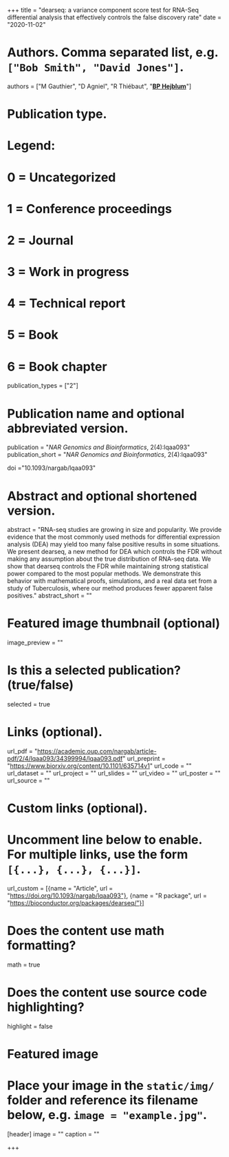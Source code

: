 +++
title = "dearseq: a variance component score test for RNA-Seq differential analysis that effectively controls the false discovery rate"
date = "2020-11-02"

# Authors. Comma separated list, e.g. `["Bob Smith", "David Jones"]`.
authors = ["M Gauthier", "D Agniel", "R Thiébaut", "<u>**BP Hejblum**</u>"]
# Publication type.
# Legend:
# 0 = Uncategorized
# 1 = Conference proceedings
# 2 = Journal
# 3 = Work in progress
# 4 = Technical report
# 5 = Book
# 6 = Book chapter
publication_types = ["2"]

# Publication name and optional abbreviated version.
publication = "*NAR Genomics and Bioinformatics*, 2(4):lqaa093"
publication_short = "*NAR Genomics and Bioinformatics*, 2(4):lqaa093"

doi ="10.1093/nargab/lqaa093"

# Abstract and optional shortened version.
abstract = "RNA-seq studies are growing in size and popularity. We provide evidence that the most commonly used methods for differential expression analysis (DEA) may yield too many false positive results in some situations. We present dearseq, a new method for DEA which controls the FDR without making any assumption about the true distribution of RNA-seq data. We show that dearseq controls the FDR while maintaining strong statistical power compared to the most popular methods. We demonstrate this behavior with mathematical proofs, simulations, and a real data set from a study of Tuberculosis, where our method produces fewer apparent false positives."
abstract_short = ""

# Featured image thumbnail (optional)
image_preview = ""

# Is this a selected publication? (true/false)
selected = true

# Links (optional).
url_pdf = "https://academic.oup.com/nargab/article-pdf/2/4/lqaa093/34399994/lqaa093.pdf"
url_preprint = "https://www.biorxiv.org/content/10.1101/635714v1"
url_code = ""
url_dataset = ""
url_project = ""
url_slides = ""
url_video = ""
url_poster = ""
url_source = ""

# Custom links (optional).
# Uncomment line below to enable. For multiple links, use the form `[{...}, {...}, {...}]`.
url_custom = [{name = "Article", url = "https://doi.org/10.1093/nargab/lqaa093"}, {name = "R package", url = "https://bioconductor.org/packages/dearseq/"}]


# Does the content use math formatting?
math = true

# Does the content use source code highlighting?
highlight = false

# Featured image
# Place your image in the `static/img/` folder and reference its filename below, e.g. `image = "example.jpg"`.
[header]
image = ""
caption = ""

+++
